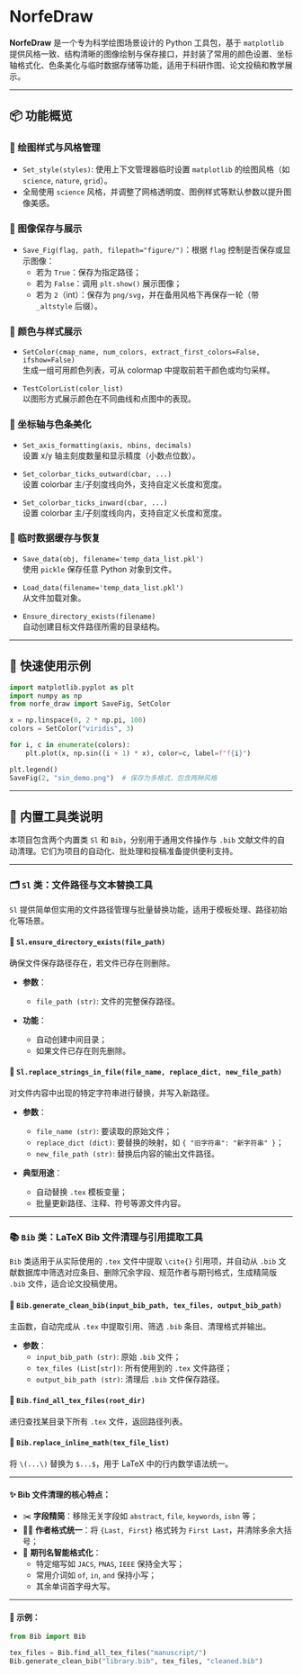 # NorfeDraw

**NorfeDraw** 是一个专为科学绘图场景设计的 Python 工具包，基于 `matplotlib` 提供风格一致、结构清晰的图像绘制与保存接口，并封装了常用的颜色设置、坐标轴格式化、色条美化与临时数据存储等功能，适用于科研作图、论文投稿和教学展示。

---

## 📦 功能概览

### 🎨 绘图样式与风格管理

- `Set_style(styles)`: 使用上下文管理器临时设置 `matplotlib` 的绘图风格（如 `science`, `nature`, `grid`）。
- 全局使用 `science` 风格，并调整了网格透明度、图例样式等默认参数以提升图像美感。

### 📁 图像保存与展示

- `Save_Fig(flag, path, filepath="figure/")`：根据 `flag` 控制是否保存或显示图像：
  - 若为 `True`：保存为指定路径；
  - 若为 `False`：调用 `plt.show()` 展示图像；
  - 若为 `2`（int）：保存为 `png/svg`，并在备用风格下再保存一轮（带 `_altstyle` 后缀）。

### 🎨 颜色与样式展示

- `SetColor(cmap_name, num_colors, extract_first_colors=False, ifshow=False)`  
  生成一组可用颜色列表，可从 colormap 中提取前若干颜色或均匀采样。

- `TestColorList(color_list)`  
  以图形方式展示颜色在不同曲线和点图中的表现。

### 🧭 坐标轴与色条美化

- `Set_axis_formatting(axis, nbins, decimals)`  
  设置 x/y 轴主刻度数量和显示精度（小数点位数）。

- `Set_colorbar_ticks_outward(cbar, ...)`  
  设置 colorbar 主/子刻度线向外，支持自定义长度和宽度。

- `Set_colorbar_ticks_inward(cbar, ...)`  
  设置 colorbar 主/子刻度线向内，支持自定义长度和宽度。

### 💾 临时数据缓存与恢复

- `Save_data(obj, filename='temp_data_list.pkl')`  
  使用 `pickle` 保存任意 Python 对象到文件。

- `Load_data(filename='temp_data_list.pkl')`  
  从文件加载对象。

- `Ensure_directory_exists(filename)`  
  自动创建目标文件路径所需的目录结构。

---

## 🔧 快速使用示例

```python
import matplotlib.pyplot as plt
import numpy as np
from norfe_draw import SaveFig, SetColor

x = np.linspace(0, 2 * np.pi, 100)
colors = SetColor("viridis", 3)

for i, c in enumerate(colors):
    plt.plot(x, np.sin((i + 1) * x), color=c, label=f"f{i}")

plt.legend()
SaveFig(2, "sin_demo.png")  # 保存为多格式，包含两种风格
```

---

## 🧰 内置工具类说明

本项目包含两个内置类 `Sl` 和 `Bib`，分别用于通用文件操作与 `.bib` 文献文件的自动清理。它们为项目的自动化、批处理和投稿准备提供便利支持。

---

### 🗂️ `Sl` 类：文件路径与文本替换工具

`Sl` 提供简单但实用的文件路径管理与批量替换功能，适用于模板处理、路径初始化等场景。

#### 🔹 `Sl.ensure_directory_exists(file_path)`
确保文件保存路径存在，若文件已存在则删除。

- **参数**：
  - `file_path (str)`: 文件的完整保存路径。

- **功能**：
  - 自动创建中间目录；
  - 如果文件已存在则先删除。

#### 🔹 `Sl.replace_strings_in_file(file_name, replace_dict, new_file_path)`
对文件内容中出现的特定字符串进行替换，并写入新路径。

- **参数**：
  - `file_name (str)`: 要读取的原始文件；
  - `replace_dict (dict)`: 要替换的映射，如 `{ "旧字符串": "新字符串" }`；
  - `new_file_path (str)`: 替换后内容的输出文件路径。

- **典型用途**：
  - 自动替换 `.tex` 模板变量；
  - 批量更新路径、注释、符号等源文件内容。

---

### 📚 `Bib` 类：LaTeX Bib 文件清理与引用提取工具

`Bib` 类适用于从实际使用的 `.tex` 文件中提取 `\cite{}` 引用项，并自动从 `.bib` 文献数据库中筛选对应条目、删除冗余字段、规范作者与期刊格式，生成精简版 `.bib` 文件，适合论文投稿使用。

#### 🔹 `Bib.generate_clean_bib(input_bib_path, tex_files, output_bib_path)`
主函数，自动完成从 `.tex` 中提取引用、筛选 `.bib` 条目、清理格式并输出。

- **参数**：
  - `input_bib_path (str)`: 原始 `.bib` 文件；
  - `tex_files (List[str])`: 所有使用到的 `.tex` 文件路径；
  - `output_bib_path (str)`: 清理后 `.bib` 文件保存路径。

#### 🔹 `Bib.find_all_tex_files(root_dir)`
递归查找某目录下所有 `.tex` 文件，返回路径列表。

#### 🔹 `Bib.replace_inline_math(tex_file_list)`
将 `\(...\)` 替换为 `$...$`，用于 LaTeX 中的行内数学语法统一。

---

#### ✨ Bib 文件清理的核心特点：

- ✂️ **字段精简**：移除无关字段如 `abstract`, `file`, `keywords`, `isbn` 等；
- 🧑‍🔬 **作者格式统一**：将 `{Last, First}` 格式转为 `First Last`，并清除多余大括号；
- 📰 **期刊名智能格式化**：
  - 特定缩写如 `JACS`, `PNAS`, `IEEE` 保持全大写；
  - 常用介词如 `of`, `in`, `and` 保持小写；
  - 其余单词首字母大写。

---

#### 🧪 示例：

```python
from Bib import Bib

tex_files = Bib.find_all_tex_files("manuscript/")
Bib.generate_clean_bib("library.bib", tex_files, "cleaned.bib")
```
